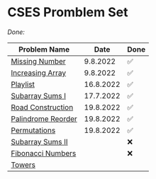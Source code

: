 # CSES Promblem Set

_Done:_

| Problem Name | Date  | Done
| ------------ | ----- | -----
| [Missing Number](https://github.com/LeonGurin/Competitive-Programming-Practice/tree/main/CSES/Missing%20Number) | 9.8.2022 | ✅
| [Increasing Array](https://github.com/LeonGurin/Competitive-Programming-Practice/tree/main/CSES/Increasing%20Array) | 9.8.2022 | ✅
| [Playlist](https://github.com/LeonGurin/Competitive-Programming-Practice/tree/main/CSES/Playlist) | 16.8.2022 | ✅
| [Subarray Sums I](https://github.com/LeonGurin/Competitive-Programming-Practice/tree/main/CSES/Subarray%20Sums%20I) | 17.7.2022 | ✅
| [Road Construction](https://github.com/LeonGurin/Competitive-Programming-Practice/tree/main/CSES/Road%20Construction) | 19.8.2022 | ✅
| [Palindrome Reorder](https://github.com/LeonGurin/Competitive-Programming-Practice/tree/main/CSES/Palindrome%20Reorder) | 19.8.2022 | ✅
| [Permutations](https://github.com/LeonGurin/Competitive-Programming-Practice/tree/main/CSES/Permutations) | 19.8.2022 | ✅
| [Subarray Sums II](https://github.com/LeonGurin/Competitive-Programming-Practice/tree/main/CSES/Subarray%20Sums%20II) |  | ❌
| [Fibonacci Numbers]() |  | ❌
| [Towers](https://github.com/LeonGurin/Competitive-Programming-Practice/tree/main/CSES/Towers)

